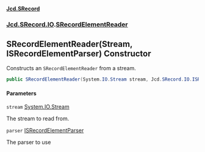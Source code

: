 #### [Jcd.SRecord](index.md 'index')
### [Jcd.SRecord.IO](Jcd.SRecord.IO.md 'Jcd.SRecord.IO').[SRecordElementReader](Jcd.SRecord.IO.SRecordElementReader.md 'Jcd.SRecord.IO.SRecordElementReader')

## SRecordElementReader(Stream, ISRecordElementParser) Constructor

Constructs an `SRecordElementReader` from a stream.

```csharp
public SRecordElementReader(System.IO.Stream stream, Jcd.SRecord.IO.ISRecordElementParser parser);
```
#### Parameters

<a name='Jcd.SRecord.IO.SRecordElementReader.SRecordElementReader(System.IO.Stream,Jcd.SRecord.IO.ISRecordElementParser).stream'></a>

`stream` [System.IO.Stream](https://docs.microsoft.com/en-us/dotnet/api/System.IO.Stream 'System.IO.Stream')

The stream to read from.

<a name='Jcd.SRecord.IO.SRecordElementReader.SRecordElementReader(System.IO.Stream,Jcd.SRecord.IO.ISRecordElementParser).parser'></a>

`parser` [ISRecordElementParser](Jcd.SRecord.IO.ISRecordElementParser.md 'Jcd.SRecord.IO.ISRecordElementParser')

The parser to use